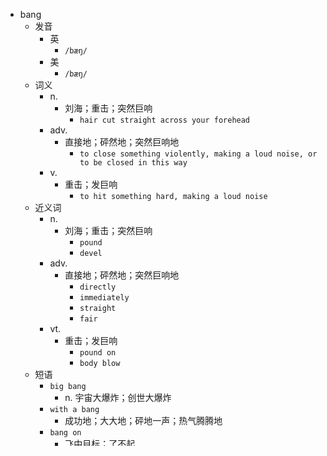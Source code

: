 - bang
  - 发音
    - 英
      - `/bæŋ/`
    - 美
      - `/bæŋ/`
  - 词义
    - n.
      - 刘海；重击；突然巨响
        - `hair cut straight across your forehead`
    - adv.
      - 直接地；砰然地；突然巨响地
        - `to close something violently, making a loud noise, or to be closed in this way`
    - v.
      - 重击；发巨响
        - `to hit something hard, making a loud noise`
  - 近义词
    - n.
      - 刘海；重击；突然巨响
        - `pound`
        - `devel`
    - adv.
      - 直接地；砰然地；突然巨响地
        - `directly`
        - `immediately`
        - `straight`
        - `fair`
    - vt.
      - 重击；发巨响
        - `pound on`
        - `body blow`
  - 短语
    - `big bang`
      - n. 宇宙大爆炸；创世大爆炸 
    - `with a bang`
      - 成功地；大大地；砰地一声；热气腾腾地 
    - `bang on`
      - 飞中目标；了不起 
    - `bang into`
      - v. [口]偶尔遇见；撞上 
    - `bang for the buck`
      - 划算；合算；货真价实 
    - `bang up`
      - 砰地摔下，弄坏 
    - `bang out`
      - 匆匆做出 
  - 例句
    - `a bang on the head`
      - 头上一记猛烈的撞击

